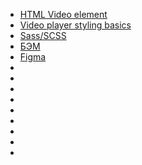 - [HTML Video element](https://developer.mozilla.org/en-US/docs/Web/HTML/Element/video)
- [Video player styling basics](https://developer.mozilla.org/en-US/docs/Web/Guide/Audio_and_video_delivery/Video_player_styling_basics)
- [Sass/SCSS](https://tproger.ru/translations/complete-sass-guide/)
- [БЭМ](https://ru.bem.info/methodology/quick-start/)
- [Figma](https://www.figma.com/best-practices/tips-on-developer-handoff/an-overview-of-figma-for-developers/)
- []()
- []()
- []()
- []()
- []()
- []()
- []()
- []()
- []()
